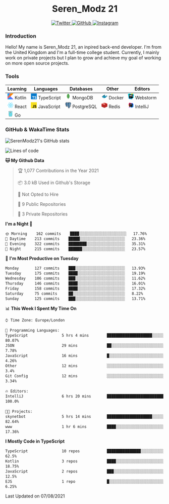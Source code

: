 <div align="center">
  <h1>Seren_Modz 21</h1>
  <a href="https://twitter.com/SerenModz21">
    <img alt="Twitter" src="https://img.shields.io/badge/twitter%20-%231DA1F2.svg?&style=for-the-badge&logo=Twitter&logoColor=white">
  </a>
  <a href="https://github.com/SerenModz21">
    <img alt="GitHub" src="https://img.shields.io/badge/github%20-%23121011.svg?&style=for-the-badge&logo=github&logoColor=white">
  </a>
  <a href="https://www.instagram.com/serenmodz21">
    <img alt="Instagram" src="https://img.shields.io/badge/instagram%20-%23E4405F.svg?&style=for-the-badge&logo=Instagram&logoColor=white">
  </a>
</div>

### Introduction

Hello! My name is Seren_Modz 21, an inpired back-end developer. I'm from the United Kingdom and I'm a full-time college student. Currently, I mainly work on private projects but I plan to grow and achieve my goal of working on more open source projects. 

### Tools

 **Learning**                                        | **Languages**                                               | **Databases**                                               | **Other**                                           | **Editors**                                                  
-----------------------------------------------------|-------------------------------------------------------------|-------------------------------------------------------------|-----------------------------------------------------|--------------------------------------------------------------
 <img width="19px" src="./assets/kotlin.svg"> Kotlin | <img width="19px" src="./assets/typescript.svg"> TypeScript | <img width="19px" src="./assets/mongodb.svg"> MongoDB       | <img width="19px" src="./assets/docker.svg"> Docker | <img width="19px" src="./assets/webstorm.svg"> Webstorm      
 <img width="19px" src="./assets/react.svg"> React   | <img width="19px" src="./assets/javascript.svg"> JavaScript | <img width="19px" src="./assets/postgresql.svg"> PostgreSQL | <img width="19px" src="./assets/redis.svg"> Redis   | <img width="19px" src="./assets/intellij-idea.svg"> IntelliJ
 <img width="19px" src="./assets/go.svg"> Go         |                                                             |                                                             |                                                     |                                                                                                               

### GitHub & WakaTime Stats

![SerenModz21's GitHub stats](https://github-readme-stats.vercel.app/api?username=SerenModz21&show_icons=true&theme=dark)

<!--START_SECTION:waka-->
![Lines of code](https://img.shields.io/badge/From%20Hello%20World%20I%27ve%20Written-23344%20lines%20of%20code-blue)

**🐱 My Github Data** 

> 🏆 1,077 Contributions in the Year 2021
 > 
> 📦 3.0 kB Used in Github's Storage 
 > 
> 🚫 Not Opted to Hire
 > 
> 📜 9 Public Repositories 
 > 
> 🔑 3 Private Repositories  
 > 
**I'm a Night 🦉** 

```text
🌞 Morning    162 commits    ████░░░░░░░░░░░░░░░░░░░░░   17.76% 
🌆 Daytime    213 commits    █████░░░░░░░░░░░░░░░░░░░░   23.36% 
🌃 Evening    322 commits    ████████░░░░░░░░░░░░░░░░░   35.31% 
🌙 Night      215 commits    ██████░░░░░░░░░░░░░░░░░░░   23.57%

```
📅 **I'm Most Productive on Tuesday** 

```text
Monday       127 commits    ███░░░░░░░░░░░░░░░░░░░░░░   13.93% 
Tuesday      175 commits    ████░░░░░░░░░░░░░░░░░░░░░   19.19% 
Wednesday    106 commits    ███░░░░░░░░░░░░░░░░░░░░░░   11.62% 
Thursday     146 commits    ████░░░░░░░░░░░░░░░░░░░░░   16.01% 
Friday       158 commits    ████░░░░░░░░░░░░░░░░░░░░░   17.32% 
Saturday     75 commits     ██░░░░░░░░░░░░░░░░░░░░░░░   8.22% 
Sunday       125 commits    ███░░░░░░░░░░░░░░░░░░░░░░   13.71%

```


📊 **This Week I Spent My Time On** 

```text
⌚︎ Time Zone: Europe/London

💬 Programming Languages: 
TypeScript               5 hrs 4 mins        ████████████████████░░░░░   80.07% 
JSON                     29 mins             ██░░░░░░░░░░░░░░░░░░░░░░░   7.78% 
JavaScript               16 mins             █░░░░░░░░░░░░░░░░░░░░░░░░   4.26% 
Other                    12 mins             ░░░░░░░░░░░░░░░░░░░░░░░░░   3.4% 
Git Config               12 mins             ░░░░░░░░░░░░░░░░░░░░░░░░░   3.34%

🔥 Editors: 
IntelliJ                 6 hrs 20 mins       █████████████████████████   100.0%

🐱‍💻 Projects: 
skynetbot                5 hrs 14 mins       ████████████████████░░░░░   82.64% 
www                      1 hr 6 mins         ████░░░░░░░░░░░░░░░░░░░░░   17.36%

```

**I Mostly Code in TypeScript** 

```text
TypeScript               10 repos            ███████████████░░░░░░░░░░   62.5% 
Kotlin                   3 repos             ████░░░░░░░░░░░░░░░░░░░░░   18.75% 
JavaScript               2 repos             ███░░░░░░░░░░░░░░░░░░░░░░   12.5% 
EJS                      1 repo              █░░░░░░░░░░░░░░░░░░░░░░░░   6.25%

```



 Last Updated on 07/08/2021
<!--END_SECTION:waka-->
